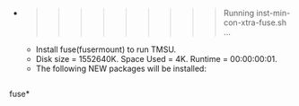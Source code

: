 * >>>>>>>>> Running inst-min-con-xtra-fuse.sh ...
  * Install fuse(fusermount) to run TMSU.
  * Disk size = 1552640K. Space Used = 4K. Runtime = 00:00:00:01.
  * The following NEW packages will be installed:
  ```bash
fuse*
  ```
